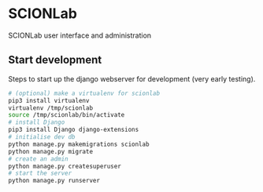 # SCIONLab
SCIONLab user interface and administration

## Start development

Steps to start up the django webserver for development (very early testing).

```bash
# (optional) make a virtualenv for scionlab
pip3 install virtualenv
virtualenv /tmp/scionlab
source /tmp/scionlab/bin/activate
# install Django
pip3 install Django django-extensions
# initialise dev db
python manage.py makemigrations scionlab
python manage.py migrate
# create an admin
python manage.py createsuperuser
# start the server
python manage.py runserver
```

